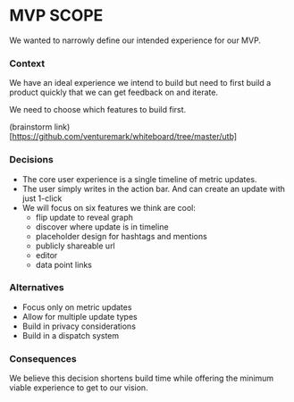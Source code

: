 # MVP SCOPE

We wanted to narrowly define our intended experience for our MVP.


### Context

We have an ideal experience we intend to build but need to first build a product quickly that we can get feedback on and iterate.

We need to choose which features to build first.

(brainstorm link)[https://github.com/venturemark/whiteboard/tree/master/utb]


### Decisions

- The core user experience is a single timeline of metric updates.
- The user simply writes in the action bar. And can create an update with just 1-click
- We will focus on six features we think are cool:
  - flip update to reveal graph
  - discover where update is in timeline
  - placeholder design for hashtags and mentions
  - publicly shareable url
  - editor
  - data point links


### Alternatives

* Focus only on metric updates
* Allow for multiple update types
* Build in privacy considerations
* Build in a dispatch system



### Consequences

We believe this decision shortens build time while offering the minimum viable experience to get to our vision.
